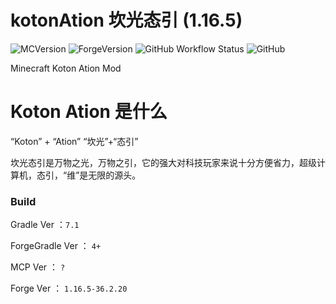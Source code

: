 # kotonAtion 坎光态引 (1.16.5)

![MCVersion](https://img.shields.io/badge/MCVersion-1.16.5-success?style=flat-square)
![ForgeVersion](https://img.shields.io/badge/ForgeVersion-1.16.5--36.2.20-success?style=flat-square)
![GitHub Workflow Status](https://github.com/beanflame/koton-ation/Java%20CI%20with%20Gradle?style=flat-square)
![GitHub](https://github.com/beanflame/koton-ation?style=flat-square)


Minecraft Koton Ation Mod

# Koton Ation 是什么

“Koton” + “Ation”
“坎光”+“态引”

坎光态引是万物之光，万物之引，它的强大对科技玩家来说十分方便省力，超级计算机，态引，“维”是无限的源头。


### Build

Gradle Ver ：`7.1`

ForgeGradle Ver ： `4+`

MCP Ver ： `?`

Forge Ver ： `1.16.5-36.2.20`



